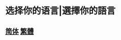 # 选择你的语言|選擇你的語言

## [简体](https://coin-233.github.io/class.github.io/zh-cn.html)      [繁體](https://coin-233.github.io/class.github.io/zh-tw.html)

